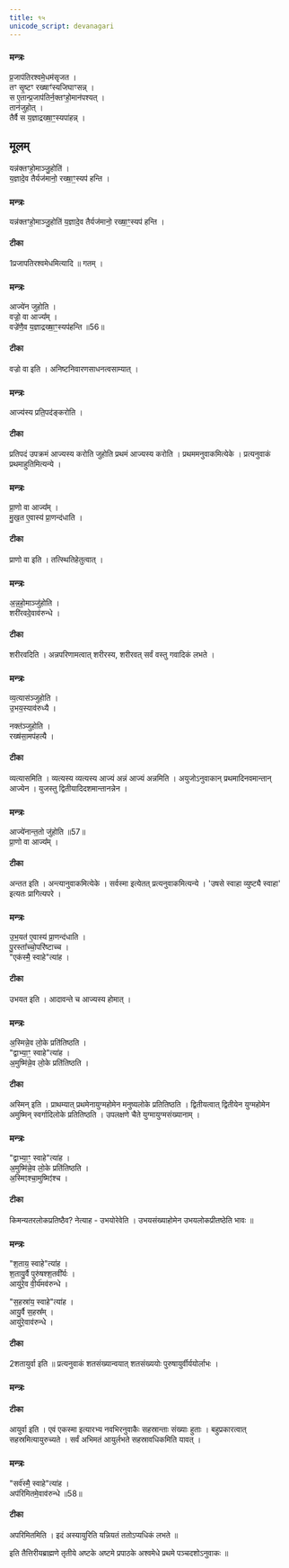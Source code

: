 ```yaml
---
title: १५
unicode_script: devanagari
---
```


### मन्त्रः
प्र॒जाप॑तिरश्वमे॒धम॑सृजत ।  
तꣳ सृ॒ष्टꣳ रख्षाꣳ॑स्यजिघाꣳसन्न् ।  
स ए॒तान्प्र॒जाप॑तिर्न॒क्तꣳहो॒मान॑पश्यत् ।  
तान॑जुहोत् ।  
तैर्वै स य॒ज्ञाद्रख्षा॒ꣳ॒स्यपा॑हन्न् ।  
## मूलम् 
यन्न॑क्तꣳहो॒माञ्जु॒होति॑ ।  
य॒ज्ञादे॒व तैर्यज॑मानो॒ रख्षा॒ꣳ॒स्यप॑ हन्ति ।  
### मन्त्रः

यन्न॑क्तꣳहो॒माञ्जु॒होति॑  य॒ज्ञादे॒व तैर्यज॑मानो॒ रख्षा॒ꣳ॒स्यप॑ हन्ति ।  
#### टीका

1प्रजापतिरश्वमेधमित्यादि ॥ गतम् ।  
### मन्त्रः

आज्ये॑न जुहोति ।  
वज्रो॒ वा आज्य᳚म् ।  
वज्रे॑णै॒व य॒ज्ञाद्रख्षा॒ꣳ॒स्यप॑हन्ति ॥56॥  
#### टीका
वज्रो वा इति । अनिष्टनिवारणसाधनत्वसाम्यात् ।  
### मन्त्रः

आज्य॑स्य प्रति॒पद॑ङ्करोति ।  
#### टीका

प्रतिपदं उपक्रमं आज्यस्य करोति जुहोति प्रथमं आज्यस्य करोति । प्रथममनुवाकमित्येके । प्रत्यनुवाकं प्रथमाहुतिमित्यन्ये ।  

### मन्त्रः

प्रा॒णो वा आज्य᳚म् ।  
मु॒ख॒त ए॒वास्य॑ प्रा॒णन्द॑धाति ।  
#### टीका
प्राणो वा इति । तत्स्थितिहेतुत्वात् ।  
### मन्त्रः
अ॒न्न॒हो॒माञ्जु॑होति ।  
शरी॑रवदे॒वाव॑रुन्धे ।  

#### टीका
शरीरवदिति । अन्नपरिणामत्वात् शरीरस्य, शरीरवत् सर्वं वस्तु गवादिकं लभते ।  
### मन्त्रः
व्य॒त्यास॑ञ्जुहोति ।  
उ॒भय॒स्याव॑रुध्यै ।  

नक्त॑ञ्जुहोति ।  
रख्ष॑सा॒मप॑हत्यै ।  
#### टीका
व्यत्यासमिति । व्यत्यस्य व्यत्यस्य आज्यं अन्नं आज्यं अन्नमिति । अयुजोऽनुवाकान् प्रथमादिनवमान्तान् आज्येन । युजस्तु द्वितीयादिदशमान्तानन्नेन ।  
### मन्त्रः

आज्ये॑नान्त॒तो जु॑होति ॥57॥  
प्रा॒णो वा आज्य᳚म् ।  
#### टीका
अन्तत इति । अन्त्यानुवाकमित्येके । सर्वस्मा इत्येतत् प्रत्यनुवाकमित्यन्ये । 'उषसे स्वाहा व्युष्ट्यै स्वाहा' इत्यतः प्रागित्यपरे ।  
### मन्त्रः

उ॒भ॒यत॑ ए॒वास्य॑ प्रा॒णन्द॑धाति ।  
पु॒रस्ता᳚च्चो॒परि॑ष्टाच्च ।  
"एक॑स्मै॒ स्वाहे"त्या॑ह ।  
#### टीका
उभयत इति । आदावन्ते च आज्यस्य होमात् ।  
### मन्त्रः

अ॒स्मिन्ने॒व लो॒के प्रति॑तिष्ठति ।  
"द्वाभ्या॒ꣳ॒ स्वाहे"त्या॑ह ।  
अ॒मुष्मि॑न्ने॒व लो॒के प्रति॑तिष्ठति ।  
#### टीका
अस्मिन् इति । प्राथम्यात् प्रथमेनायुग्महोमेन मनुष्यलोके प्रतितिष्ठति । द्वितीयत्वात् द्वितीयेन युग्महोमेन अमुष्मिन् स्वर्गादिलोके प्रतितिष्ठति । उपलक्षणे चैते युग्मायुग्मसंख्यानाम् ।  
### मन्त्रः
"द्वाभ्या॒ꣳ॒ स्वाहे"त्या॑ह ।  
अ॒मुष्मि॑न्ने॒व लो॒के प्रति॑तिष्ठति ।  
अ॒स्मिꣵश्चा॒मुष्मिꣵ॑श्च ।  
#### टीका
किमन्यतरलोकप्रतिष्ठैव? नेत्याह - उभयोरेवेति । उभयसंख्याहोमेन उभयलोकप्रीतष्ठेति भावः ॥


### मन्त्रः
"श॒ताय॒ स्वाहे"त्या॑ह ।  
श॒तायु॒र्वै पुरु॑षश्श॒तवी᳚र्यः ।  
आयु॑रे॒व वी॒र्य॑मव॑रुन्धे ।  

"स॒हस्रा॑य॒ स्वाहे"त्या॑ह ।  
आयु॒र्वै स॒हस्र᳚म् ।  
आयु॑रे॒वाव॑रुन्धे ।  
#### टीका

2शतायुर्वा इति ॥ प्रत्यनुवाकं शतसंख्यान्वयात् शतसंख्ययोः पुरुषायुर्वीर्ययोर्लाभः ।  
### मन्त्रः

#### टीका
आयुर्वा इति । एवं एकस्मा इत्यारभ्य नवभिरनुवाकैः सहस्रान्ताः संख्याः हुताः । बहुप्रकारत्वात् सहस्रमित्यायुरुच्यते । सर्वं अभिमतं आयुर्लभते सहस्रावधिकमिति यावत् ।  

### मन्त्रः
"सर्व॑स्मै॒ स्वाहे"त्या॑ह ।  
अप॑रिमितमे॒वाव॑रुन्धे ॥58॥  
#### टीका

अपरिमितमिति । इदं अस्यायुरिति यन्नियतं ततोऽप्यधिकं लभते ॥


इति तैत्तिरीयब्राह्मणे तृतीये अष्टके अष्टमे प्रपाठके अश्वमेधे प्रथमे पञ्चदशोऽनुवाकः ॥  
